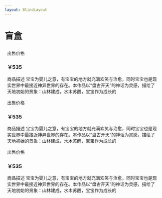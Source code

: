 ```yaml
---
layout: BlindLayout
---
```


# 盲盒

<box header>


</box>

<box>
  <vs-row>
    <vs-col :key="index" v-for="col,index in 3" vs-type="flex" vs-justify="center" vs-align="center" vs-w="4">
      <div style="padding:.5rem;">
      <vs-card>
        <div slot="header">
          出售价格
          <h3>
            ￥535
          </h3>
        </div>
        <div slot="media" class="recommand-card">
          <img :src="$withBase('/blindbox.png')">
        </div>
        <div>
          商品描述
          <span>宝宝为婴儿之意，有宝宝的地方就充满欢笑与治愈，同时宝宝也是现实世界中最接近神异世界的存在。本作品以“盘古开天”的神话为灵感，描绘了天地初始的景象：山林建成，水木苏醒，宝宝作为成长的</span>
        </div>
      </vs-card>
      </div>
    </vs-col>
    <vs-col :key="index" v-for="col,index in 3" vs-type="flex" vs-justify="center" vs-align="center" vs-w="4">
      <div style="padding:.5rem;">
      <vs-card>
        <div slot="header">
          出售价格
          <h3>
            ￥535
          </h3>
        </div>
        <div slot="media" class="recommand-card">
          <img :src="$withBase('/blindbox.png')">
        </div>
        <div>
          商品描述
          <span>宝宝为婴儿之意，有宝宝的地方就充满欢笑与治愈，同时宝宝也是现实世界中最接近神异世界的存在。本作品以“盘古开天”的神话为灵感，描绘了天地初始的景象：山林建成，水木苏醒，宝宝作为成长的</span>
        </div>
      </vs-card>
      </div>
    </vs-col>
    <vs-col :key="index" v-for="col,index in 3" vs-type="flex" vs-justify="center" vs-align="center" vs-w="4">
      <div style="padding:.5rem;">
        <vs-card>
          <div slot="header">
            出售价格
            <h3>
              ￥535
            </h3>
          </div>
          <div slot="media" class="recommand-card">
            <img :src="$withBase('/blindbox.png')">
          </div>
          <div>
            商品描述
            <span>宝宝为婴儿之意，有宝宝的地方就充满欢笑与治愈，同时宝宝也是现实世界中最接近神异世界的存在。本作品以“盘古开天”的神话为灵感，描绘了天地初始的景象：山林建成，水木苏醒，宝宝作为成长的</span>
          </div>
        </vs-card>
      </div>
    </vs-col>
  </vs-row>
  <div class="center">
    <vs-pagination v-model="page" :length="20" />
  </div>
</box>
